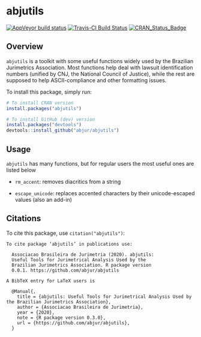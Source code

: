 abjutils
========

[![AppVeyor build status](https://ci.appveyor.com/api/projects/status/github/abjur/abjutils?branch=master&svg=true)](https://ci.appveyor.com/project/abjur/abjutils/branch/master)
[![Travis-CI Build Status](https://travis-ci.org/abjur/abjutils.svg?branch=master)](https://travis-ci.org/abjur/abjutils)
[![CRAN_Status_Badge](https://www.r-pkg.org/badges/version/abjutils)](https://cran.r-project.org/package=abjutils)

## Overview

`abjutils` is a toolkit with some useful functions widely used by the Brazilian
Jurimetrics Association. Most functions help deal with lawsuit identification
numbers (unified by CNJ, the National Council of Justice), while the rest are
supposed to help ASCII-compliance and other formatting issues.

To install this package, simply run:

```r
# To install CRAN version
install.packages("abjutils")

# To install GitHub (dev) version
install.packages("devtools")
devtools::install_github("abjur/abjutils")
```

## Usage

`abjutils` has many functions, but for regular users the most useful ones are
listed below

- `rm_accent`: removes diacritics from a string

- `escape_unicode`: replaces accented characters by their unicode-escaped values
(also an add-in)

## Citations

To cite this package, use `citation("abjutils")`:

```
To cite package ‘abjutils’ in publications use:

  Associacao Brasileira de Jurimetria (2020). abjutils:
  Useful Tools for Jurimetrical Analysis Used by the
  Brazilian Jurimetrics Association. R package version
  0.0.1. https://github.com/abjur/abjutils

A BibTeX entry for LaTeX users is

  @Manual{,
    title = {abjutils: Useful Tools for Jurimetrical Analysis Used by the Brazilian Jurimetrics Association},
    author = {Associacao Brasileira de Jurimetria},
    year = {2020},
    note = {R package version 0.3.0},
    url = {https://github.com/abjur/abjutils},
  }
```
